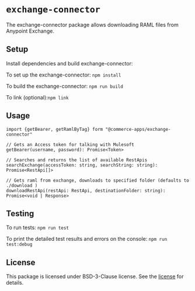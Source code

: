 # `exchange-connector`

The exchange-connector package allows downloading RAML files from Anypoint Exchange.

## Setup

Install dependencies and build exchange-connector:

To set up the exchange-connector: `npm install`

To build the exchange-connector: `npm run build`

To link (optional):`npm link`

## Usage

```
import {getBearer, getRamlByTag} form "@commerce-apps/exchange-connector"

// Gets an Access token for talking with Mulesoft
getBearer(username, password): Promise<Token>

// Searches and returns the list of available RestApis
searchExchange(accessToken: string, searchString: string): Promise<RestApi[]>

// Gets raml from exchange, downloads to specified folder (defaults to ./download )
downloadRestApi(restApi: RestApi, destinationFolder: string): Promise<void | Response> 
```

## Testing

To run tests: `npm run test`

To print the detailed test results and errors on the console:
`npm run test:debug`


## License
This package is licensed under BSD-3-Clause license. See the [license](./LICENSE.txt) for details.